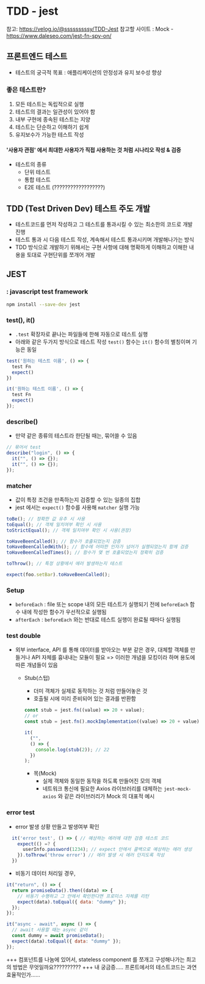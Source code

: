 # TDD - jest

참고: https://velog.io/@sssssssssy/TDD-Jest
참고할 사이트 : Mock - https://www.daleseo.com/jest-fn-spy-on/

## 프론트엔드 테스트

- 테스트의 궁극적 목표 : 애플리케이션의 안정성과 유지 보수성 향상

### 좋은 테스트란?

1. 모든 테스트는 독립적으로 실행
2. 테스트의 결과는 일관성이 있어야 함
3. 내부 구현에 종속된 테스트는 지양
4. 테스트는 단순하고 이해하기 쉽게
5. 유지보수가 가능한 테스트 작성

#### '사용자 관점' 에서 최대한 사용자가 직접 사용하는 것 처럼 시나리오 작성 & 검증

- 테스트의 종류
  - 단위 테스트
  - 통합 테스트
  - E2E 테스트 (??????????????????)

## TDD (Test Driven Dev) 테스트 주도 개발

- 테스트코드를 먼저 작성하고 그 테스트를 통과시킬 수 있는 최소한의 코드로 개발 진행
- 테스트 통과 시 다음 테스트 작성, 계속해서 테스트 통과시키며 개발해나가는 방식
- TDD 방식으로 개발하기 위해서는 구현 사항에 대해 명확하게 이해하고 이해한 내용을 토대로 구현단위를 쪼개어 개발

## JEST

### : javascript test framework

```bash
npm install --save-dev jest
```

### test(), it()

- `.test` 확장자로 끝나는 파일들에 한해 자동으로 테스트 실행
- 아래와 같은 두가지 방식으로 테스트 작성
  `test()` 함수는 `it()` 함수의 별칭이며 기능은 동일

```javascript
test('원하는 테스트 이름', () => {
  test Fn
  expect()
})

it('원하는 테스트 이름', () => {
  test Fn
  expect()
});
```

### describe()

- 만약 같은 종류의 테스트라 한단될 때는, 묶어쓸 수 있음

```javascript
// 묶어서 test
describe("login", () => {
  it("", () => {});
  it("", () => {});
});
```

### matcher

- 값이 특정 조건을 만족하는지 검증할 수 있는 일종의 집합
- jest 에서는 `expect()` 함수를 사용해 `matcher` 실행 가능

```javascript
toBe(); // 정확한 값 유추 시 사용
toEqual(); // 객체 일치여부 확인 시 사용
toStrictEqual(); // 객체 일치여부 확인 시 사용(권장)

toHaveBeenCalled(); // 함수가 호출되었는지 검증
toHaveBeenCalledWith(); // 함수에 어떠한 인자가 넘어가 실행되었는지 함께 검증
toHaveBeenCalledTimes(); // 함수가 몇 번 호출되었는지 정확히 검증

toThrow(); // 특정 상황에서 에러 발생하는지 테스트
```

```javascript
expect(foo.setBar).toHaveBeenCalled();
```

### Setup

- `beforeEach` : file 또는 scope 내의 모든 테스트가 실행되기 전에 `beforeEach` 함수 내에 작성한 함수가 우선적으로 실행됨
- `afterEach` : `beforeEach` 와는 반대로 테스트 실행이 완료될 때마다 실행됨

### test double

- 외부 interface, API 를 통해 데이터를 받아오는 부분 같은 경우, 대체할 객체를 만들거나 API 자체를 흉내내는 모듈이 필요 => 이러한 개념을 모킹이라 하며 용도에 따른 개념들이 있음

  - Stub(스텁)

    - 더미 객체가 실제로 동작하는 것 처럼 만들어놓은 것
    - 호출될 시에 미리 준비되어 있는 결과를 반환함

    ```javascript
    const stub = jest.fn((value) => 20 + value);
    // or
    const stub = jest.fn().mockImplementation((value) => 20 + value);

    it(
      ("",
      () => {
        console.log(stub(2)); // 22
      })
    );
    ```

    - 목(Mock)
      - 실제 객체와 동일한 동작을 하도록 만들어진 모의 객체
      - 네트워크 통신에 필요한 Axios 라이브러리를 대체하는 `jest-mock-axios` 와 같은 라이브러리가 Mock 의 대표적 예시

### error test

- error 발생 상황 만들고 발생여부 확인

```javascript
  it('error test', () => { // 예상하는 에러에 대한 검증 테스트 코드
    expect(() =? {
      userInfo.password(1234); // expect 안에서 콜백으로 예상하는 에러 생성
    }).toThrow('throw error') // 에러 발생 시 에러 던지도록 작성
  })
```

- 비동기 데이터 처리일 경우,

```javascript
it("return", () => {
  return promiseData().then((data) => {
    // 비동기 수행하고 그 안에서 확인한다면 프로미스 자체를 리턴
    expect(data).toEqual({ data: "dummy" });
  });
});

it("async - await", async () => {
  // await 사용할 때는 async 같이
  const dummy = await promiseData();
  expect(data).toEqual({ data: "dummy" });
});
```

+++ 컴포넌트를 나눔에 있어서, stateless component 를 쪼개고 구성해나가는 최고의 방법은 무엇일까요??????????
+++ 내 궁금증..... 프론트에서의 테스트코드는 과연 효율적인가......
